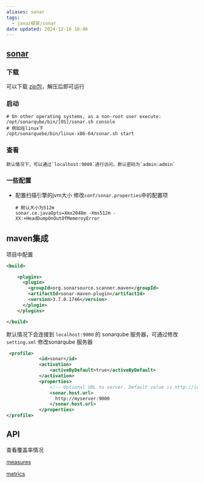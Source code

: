 ```yaml
---
aliases: sonar
tags:
  - java/框架/sonar
date updated: 2024-12-16 16:46
---
```


## [sonar](https://www.sonarqube.org/)

### 下载

可以下载 [zip包](https://www.sonarqube.org/downloads/)，解压后即可运行

### 启动

```shell
# On other operating systems, as a non-root user execute:
/opt/sonarqube/bin/[OS]/sonar.sh console
# 例如在linux下
/opt/sonarquebe/bin/linux-x86-64/sonar.sh start
```

### 查看

```
默认情况下，可以通过`localhost:9000`进行访问，默认密码为`admin:admin`
```

### 一些配置

- 配置扫描引擎的jvm大小
  修改`conf/sonar.properties`中的配置项
  ```properties
  # 默认大小为512m
  sonar.ce.javaOpts=Xmx2048m -Xms512m -XX:+HeadDumpOnOutOfMemeroyError
  ```

## maven集成

项目中配置

```xml
<build>

    <plugins>
      <plugin>
        <groupId>org.sonarsource.scanner.maven</groupId>
        <artifactId>sonar-maven-plugin</artifactId>
        <version>3.7.0.1746</version>
      </plugin>
    </plugins>

</build>
```

默认情况下会连接到  `localhost:9000` 的 sonarqube 服务器，可通过修改 `setting.xml` 修改sonarqube 服务器

```xml
 <profile>
            <id>sonar</id>
            <activation>
                <activeByDefault>true</activeByDefault>
            </activation>
            <properties>
                <!-- Optional URL to server. Default value is http://localhost:9000 -->
                <sonar.host.url>
                  http://myserver:9000
                </sonar.host.url>
            </properties>
</profile>
```

## API

查看覆盖率情况

[measures](https://next.sonarqube.com/sonarqube/web_api/api/measures)

[metrics](https://docs.sonarsource.com/sonarqube-server/10.6/user-guide/code-metrics/metrics-definition/)
